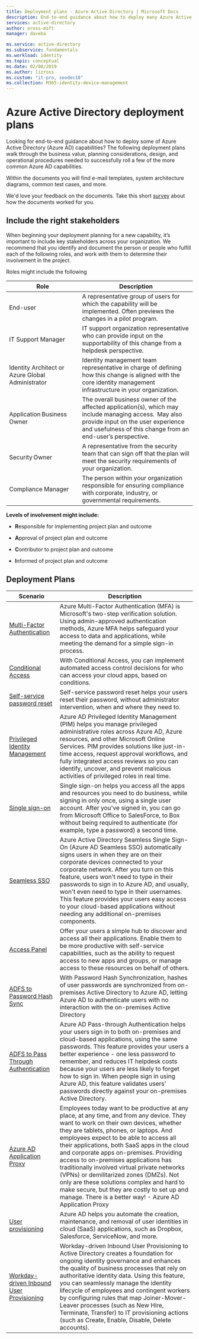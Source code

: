 ```yaml
---
title: Deployment plans - Azure Active Directory | Microsoft Docs
description: End-to-end guidance about how to deploy many Azure Active Directory capabilities.
services: active-directory
author: eross-msft
manager: daveba

ms.service: active-directory
ms.subservice: fundamentals
ms.workload: identity
ms.topic: conceptual
ms.date: 02/08/2019
ms.author: lizross
ms.custom: "it-pro, seodec18"
ms.collection: M365-identity-device-management
---
```


# Azure Active Directory deployment plans
Looking for end-to-end guidance about how to deploy some of Azure Active Directory (Azure AD) capabilities? The following deployment plans walk through the business value, planning considerations, design, and operational procedures needed to successfully roll a few of the more common Azure AD capabilities. 

Within the documents you will find e-mail templates, system architecture diagrams, common test cases, and more. 

We'd love your feedback on the documents. Take this short [survey](https://aka.ms/deploymentplanfeedback) about how the documents worked for you. 

## Include the right stakeholders

When beginning your deployment planning for a new capability, it’s important to include key stakeholders across your organization. We recommend that you identify and document the person or people who fulfill each of the following roles, and work with them to determine their involvement in the project.  

Roles might include the following 

|Role |Description |
|-|-|
|End-user|A representative group of users for which the capability will be implemented. Often previews the changes in a pilot program.
|IT Support Manager|IT support organization representative who can provide input on the supportability of this change from a helpdesk perspective.  
|Identity Architect or Azure Global Administrator|Identity management team representative in charge of defining how this change is aligned with the core identity management infrastructure in your organization.|
|Application Business Owner |The overall business owner of the affected application(s), which may include managing access.  May also provide input on the user experience and usefulness of this change from an end-user’s perspective.
|Security Owner|A representative from the security team that can sign off that the plan will meet the security requirements of your organization.|
|Compliance Manager|The person within your organization responsible for ensuring compliance with  corporate, industry, or governmental requirements.|

**Levels of involvement might include:**

- **R**esponsible for implementing project plan and outcome 

- **A**pproval of project plan and outcome 

- **C**ontributor to project plan and outcome 

- **I**nformed of project plan and outcome
 
## Deployment Plans



|Scenario |Description |
|-|-|
|[Multi-Factor Authentication](../authentication/howto-mfa-getstarted.md)|Azure Multi-Factor Authentication (MFA) is Microsoft's two-step verification solution. Using admin-approved authentication methods, Azure MFA helps safeguard your access to data and applications, while meeting the demand for a simple sign-in process.|
|[Conditional Access](https://aka.ms/deploymentplans/ca)|With Conditional Access, you can implement automated access control decisions for who can access your cloud apps, based on conditions.|
|[Self-service password reset](https://aka.ms/deploymentplans/sspr)|Self-service password reset helps your users reset their password, without administrator intervention, when and where they need to.|
|[Privileged Identity Management](https://aka.ms/deploymentplans/pim)|Azure AD Privileged Identity Management (PIM) helps you manage privileged administrative roles across Azure AD, Azure resources, and other Microsoft Online Services. PIM provides solutions like just-in-time access, request approval workflows, and fully integrated access reviews so you can identify, uncover, and prevent malicious activities of privileged roles in real time.|
|[Single sign-on](https://aka.ms/deploymentplans/sso)|Single sign-on helps you access all the apps and resources you need to do business, while signing in only once, using a single user account. After you've signed in, you can go from Microsoft Office to SalesForce, to Box without being required to authenticate (for example, type a password) a second time.|
|[Seamless SSO](https://aka.ms/SeamlessSSODPDownload)|Azure Active Directory Seamless Single Sign-On (Azure AD Seamless SSO) automatically signs users in when they are on their corporate devices connected to your corporate network. After you turn on this feature, users won't need to type in their passwords to sign in to Azure AD, and usually, won't even need to type in their usernames. This feature provides your users easy access to your cloud-based applications without needing any additional on-premises components.|
|[Access Panel](https://aka.ms/AccessPanelDPDownload)|Offer your users a simple hub to discover and access all their applications. Enable them to be more productive with self-service capabilities, such as the ability to request access to new apps and groups, or manage access to these resources on behalf of others.|
|[ADFS to Password Hash Sync](https://aka.ms/deploymentplans/adfs2phs)|With Password Hash Synchronization, hashes of user passwords are synchronized from on-premises Active Directory to Azure AD, letting Azure AD to authenticate users with no interaction with the on-premises Active Directory|
|[ADFS to Pass Through Authentication](https://aka.ms/deploymentplans/adfs2pta)|Azure AD Pass-through Authentication helps your users sign in to both on-premises and cloud-based applications, using the same passwords. This feature provides your users a better experience - one less password to remember, and reduces IT helpdesk costs because your users are less likely to forget how to sign in. When people sign in using Azure AD, this feature validates users' passwords directly against your on-premises Active Directory.|
|[Azure AD Application Proxy](https://aka.ms/deploymentplans/appproxy)|Employees today want to be productive at any place, at any time, and from any device. They want to work on their own devices, whether they are tablets, phones, or laptops. And employees expect to be able to access all their applications, both SaaS apps in the cloud and corporate apps on-premises. Providing access to on-premises applications has traditionally involved virtual private networks (VPNs) or demilitarized zones (DMZs). Not only are these solutions complex and hard to make secure, but they are costly to set up and manage. There is a better way! - Azure AD Application Proxy|
|[User provisioning](https://aka.ms/UserProvisioningDPDownload)|Azure AD helps you automate the creation, maintenance, and removal of user identities in cloud (SaaS) applications, such as Dropbox, Salesforce, ServiceNow, and more.|
|[Workday-driven Inbound User Provisioning](https://aka.ms/WorkdayDeploymentPlan)|Workday-driven Inbound User Provisioning to Active Directory creates a foundation for ongoing identity governance and enhances the quality of business processes that rely on authoritative identity data. Using this feature, you can seamlessly manage the identity lifecycle of employees and contingent workers by configuring rules that map Joiner-Mover-Leaver processes (such as New Hire, Terminate, Transfer) to IT provisioning actions (such as Create, Enable, Disable, Delete accounts).|

